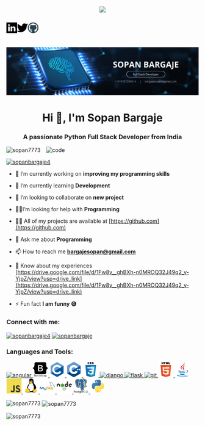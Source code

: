 <h1 align="center">
  <a href="https://git.io/typing-svg">
    <img src="https://readme-typing-svg.herokuapp.com/?lines=Hello,+Everyone!+👋;This+is+Sopan+Bargaje..;Nice+to+meet+you!&align=center&size=35">
  </a>
</h1>
<a href='https://www.linkedin.com/in/sopanbargaje/'><img align='left' alt="linkedin" src="./assets/linkedin.svg" height='28px'/></a>
<a href='https://twitter.com/SopanBargaje4'><img align='left' alt="twitter" src="./assets/twitter.svg" height='28px'/></a>
<a href='https://github.com/Sopan7773'><img align='left' alt="github" src="./assets/github.svg" height='28px'/></a>
<br>
<br>
<br>

![logo](https://github.com/Sopan7773/Sopan7773/blob/main/Banner2.png)

<h1 align="center">Hi 👋, I'm Sopan Bargaje</h1>
<h3 align="center">A passionate Python Full Stack Developer from India</h3>

<img src="https://i.pinimg.com/originals/81/17/8b/81178b47a8598f0c81c4799f2cdd4057.gif" alt="code" align="right" alt="codng" width="400px">
   

<p align="left"> <img src="https://komarev.com/ghpvc/?username=sopan7773&label=Profile%20views&color=0e75b6&style=flat" alt="sopan7773" /> </p>

<p align="left"> <a href="https://twitter.com/sopanbargaje4" target="blank"><img src="https://img.shields.io/twitter/follow/sopanbargaje4?logo=twitter&style=for-the-badge" alt="sopanbargaje4" /></a> </p>

- 🔭 I’m currently working on **improving my programming skills**

- 🌱 I’m currently learning **Development**

- 👯 I’m looking to collaborate on **new project**

- 🤝🏻I’m looking for help with **Programming**

- 👨‍💻 All of my projects are available at [https://github.com](https://github.com)

- 💬 Ask me about **Programming**

- 📫 How to reach me **bargajesopan@gmail.com**

- 📄 Know about my experiences [https://drive.google.com/file/d/1Fw8v__ghBXh-n0MROQ32J49q2_v-YjpZ/view?usp=drive_link](https://drive.google.com/file/d/1Fw8v__ghBXh-n0MROQ32J49q2_v-YjpZ/view?usp=drive_link)

- ⚡ Fun fact **I am funny 😅**

<h3 align="left">Connect with me:</h3>
<p align="left">
<a href="https://twitter.com/sopanbargaje4" target="blank"><img align="center" src="https://raw.githubusercontent.com/rahuldkjain/github-profile-readme-generator/master/src/images/icons/Social/twitter.svg" alt="sopanbargaje4" height="30" width="40" /></a>
<a href="https://linkedin.com/in/sopanbargaje" target="blank"><img align="center" src="https://raw.githubusercontent.com/rahuldkjain/github-profile-readme-generator/master/src/images/icons/Social/linked-in-alt.svg" alt="sopanbargaje" height="30" width="40" /></a>
</p>

<h3 align="left">Languages and Tools:</h3>
<p align="left"> <a href="https://angular.io" target="_blank" rel="noreferrer"> <img src="https://angular.io/assets/images/logos/angular/angular.svg" alt="angular" width="40" height="40"/> </a> <a href="https://getbootstrap.com" target="_blank" rel="noreferrer"> <img src="https://raw.githubusercontent.com/devicons/devicon/master/icons/bootstrap/bootstrap-plain-wordmark.svg" alt="bootstrap" width="40" height="40"/> </a> <a href="https://www.cprogramming.com/" target="_blank" rel="noreferrer"> <img src="https://raw.githubusercontent.com/devicons/devicon/master/icons/c/c-original.svg" alt="c" width="40" height="40"/> </a> <a href="https://www.w3schools.com/cpp/" target="_blank" rel="noreferrer"> <img src="https://raw.githubusercontent.com/devicons/devicon/master/icons/cplusplus/cplusplus-original.svg" alt="cplusplus" width="40" height="40"/> </a> <a href="https://www.w3schools.com/css/" target="_blank" rel="noreferrer"> <img src="https://raw.githubusercontent.com/devicons/devicon/master/icons/css3/css3-original-wordmark.svg" alt="css3" width="40" height="40"/> </a> <a href="https://www.djangoproject.com/" target="_blank" rel="noreferrer"> <img src="https://cdn.worldvectorlogo.com/logos/django.svg" alt="django" width="40" height="40"/> </a> <a href="https://flask.palletsprojects.com/" target="_blank" rel="noreferrer"> <img src="https://www.vectorlogo.zone/logos/pocoo_flask/pocoo_flask-icon.svg" alt="flask" width="40" height="40"/> </a> <a href="https://git-scm.com/" target="_blank" rel="noreferrer"> <img src="https://www.vectorlogo.zone/logos/git-scm/git-scm-icon.svg" alt="git" width="40" height="40"/> </a> <a href="https://www.w3.org/html/" target="_blank" rel="noreferrer"> <img src="https://raw.githubusercontent.com/devicons/devicon/master/icons/html5/html5-original-wordmark.svg" alt="html5" width="40" height="40"/> </a> <a href="https://www.java.com" target="_blank" rel="noreferrer"> <img src="https://raw.githubusercontent.com/devicons/devicon/master/icons/java/java-original.svg" alt="java" width="40" height="40"/> </a> <a href="https://developer.mozilla.org/en-US/docs/Web/JavaScript" target="_blank" rel="noreferrer"> <img src="https://raw.githubusercontent.com/devicons/devicon/master/icons/javascript/javascript-original.svg" alt="javascript" width="40" height="40"/> </a> <a href="https://www.linux.org/" target="_blank" rel="noreferrer"> <img src="https://raw.githubusercontent.com/devicons/devicon/master/icons/linux/linux-original.svg" alt="linux" width="40" height="40"/> </a> <a href="https://www.mysql.com/" target="_blank" rel="noreferrer"> <img src="https://raw.githubusercontent.com/devicons/devicon/master/icons/mysql/mysql-original-wordmark.svg" alt="mysql" width="40" height="40"/> </a> <a href="https://nodejs.org" target="_blank" rel="noreferrer"> <img src="https://raw.githubusercontent.com/devicons/devicon/master/icons/nodejs/nodejs-original-wordmark.svg" alt="nodejs" width="40" height="40"/> </a> <a href="https://www.postgresql.org" target="_blank" rel="noreferrer"> <img src="https://raw.githubusercontent.com/devicons/devicon/master/icons/postgresql/postgresql-original-wordmark.svg" alt="postgresql" width="40" height="40"/> </a> <a href="https://www.python.org" target="_blank" rel="noreferrer"> <img src="https://raw.githubusercontent.com/devicons/devicon/master/icons/python/python-original.svg" alt="python" width="40" height="40"/> </a> </p>

<p><img align="left" src="https://github-readme-stats.vercel.app/api/top-langs?username=sopan7773&show_icons=true&locale=en&layout=compact" alt="sopan7773" /></p>

<p>&nbsp;<img align="center" src="https://github-readme-stats.vercel.app/api?username=sopan7773&show_icons=true&locale=en" alt="sopan7773" /></p>

<p><img align="center" src="https://github-readme-streak-stats.herokuapp.com/?user=sopan7773&" alt="sopan7773" /></p>
